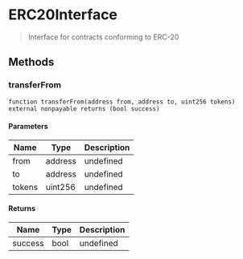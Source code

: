 # ERC20Interface



> Interface for contracts conforming to ERC-20





## Methods

### transferFrom

```solidity
function transferFrom(address from, address to, uint256 tokens) external nonpayable returns (bool success)
```





#### Parameters

| Name | Type | Description |
|---|---|---|
| from | address | undefined |
| to | address | undefined |
| tokens | uint256 | undefined |

#### Returns

| Name | Type | Description |
|---|---|---|
| success | bool | undefined |




